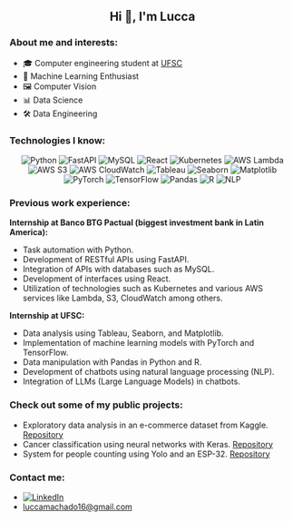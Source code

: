 <h2 align="center"> Hi 👋, I'm Lucca </h2>

### About me and interests: 

- 🎓 Computer engineering student at [UFSC](https://en.ufsc.br)
- 🤖 Machine Learning Enthusiast
- 🖼️ Computer Vision
- 📊 Data Science
- 🛠️ Data Engineering

### Technologies I know:

<p align="center">
  <img src="https://img.shields.io/badge/-Python-3776AB?logo=python&logoColor=white&style=for-the-badge" alt="Python" />
  <img src="https://img.shields.io/badge/-FastAPI-009688?logo=fastapi&logoColor=white&style=for-the-badge" alt="FastAPI" />
  <img src="https://img.shields.io/badge/-MySQL-4479A1?logo=mysql&logoColor=white&style=for-the-badge" alt="MySQL" />
  <img src="https://img.shields.io/badge/-React-61DAFB?logo=react&logoColor=white&style=for-the-badge" alt="React" />
  <img src="https://img.shields.io/badge/-Kubernetes-326CE5?logo=kubernetes&logoColor=white&style=for-the-badge" alt="Kubernetes" />
  <img src="https://img.shields.io/badge/-AWS%20Lambda-FF9900?logo=amazonaws&logoColor=white&style=for-the-badge" alt="AWS Lambda" />
  <img src="https://img.shields.io/badge/-AWS%20S3-569A31?logo=amazonaws&logoColor=white&style=for-the-badge" alt="AWS S3" />
  <img src="https://img.shields.io/badge/-AWS%20CloudWatch-FF4F8B?logo=amazonaws&logoColor=white&style=for-the-badge" alt="AWS CloudWatch" />
  <img src="https://img.shields.io/badge/-Tableau-E97627?logo=tableau&logoColor=white&style=for-the-badge" alt="Tableau" />
  <img src="https://img.shields.io/badge/-Seaborn-4C9A85?logoColor=white&style=for-the-badge" alt="Seaborn" />
  <img src="https://img.shields.io/badge/-Matplotlib-11557C?logo=matplotlib&logoColor=white&style=for-the-badge" alt="Matplotlib" />
  <img src="https://img.shields.io/badge/-PyTorch-EE4C2C?logo=pytorch&logoColor=white&style=for-the-badge" alt="PyTorch" />
  <img src="https://img.shields.io/badge/-TensorFlow-FF6F00?logo=tensorflow&logoColor=white&style=for-the-badge" alt="TensorFlow" />
  <img src="https://img.shields.io/badge/-Pandas-150458?logo=pandas&logoColor=white&style=for-the-badge" alt="Pandas" />
  <img src="https://img.shields.io/badge/-R-276DC3?logo=r&logoColor=white&style=for-the-badge" alt="R" />
  <img src="https://img.shields.io/badge/-NLP-FF6F00?logoColor=white&style=for-the-badge" alt="NLP" />
</p>

### Previous work experience:

**Internship at Banco BTG Pactual (biggest investment bank in Latin America):**

- Task automation with Python.
- Development of RESTful APIs using FastAPI.
- Integration of APIs with databases such as MySQL.
- Development of interfaces using React.
- Utilization of technologies such as Kubernetes and various AWS services like Lambda, S3, CloudWatch among others.

**Internship at UFSC:**

- Data analysis using Tableau, Seaborn, and Matplotlib.
- Implementation of machine learning models with PyTorch and TensorFlow.
- Data manipulation with Pandas in Python and R.
- Development of chatbots using natural language processing (NLP).
- Integration of LLMs (Large Language Models) in chatbots.

### Check out some of my public projects:

- Exploratory data analysis in an e-commerce dataset from Kaggle. [Repository](https://github.com/LuccaMS/Ecommerce_analysis)
- Cancer classification using neural networks with Keras. [Repository](https://github.com/LuccaMS/cancer_analysis)
- System for people counting using Yolo and an ESP-32. [Repository](https://github.com/LuccaMS/trab_ubiquos)

### Contact me:

- [![LinkedIn](https://img.shields.io/badge/-LinkedIn-0077B5?logo=linkedin&logoColor=white&style=for-the-badge)](https://www.linkedin.com/in/luccams/)
- luccamachado16@gmail.com
